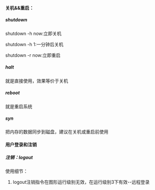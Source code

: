#### 关机&&重启：

##### shutdown

shutdown -h now:立即关机

shutdown -h 1:一分钟后关机

shutdown -r now:立即重启

##### halt

就是直接使用，效果等价于关机

##### reboot

就是重启系统

##### syn

把内存的数据同步到磁盘，建议在关机或重启前使用

#### 用户登录和注销

##### 注销：logout

使用细节：

1.  logout注销指令在图形运行级别无效，在运行级别3下有效--远程登录

​                                                  



